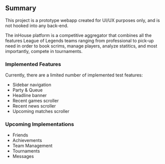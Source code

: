 ## Summary

This project is a prototype webapp created for UI/UX purposes only, and is not hooked into any back-end.

The inHouse platform is a competitive aggregator that combines all the features League of Legends teams ranging from professional to pick-up need in order to book scrims, manage players, analyze statitics, and most importantly, compete in tournaments.

### Implemented Features

Currently, there are a limited number of implemented test features:

- Sidebar navigation
- Party & Queue
- Headline banner
- Recent games scroller
- Recent news scroller
- Upcoming matches scroller

### Upcoming Implementations

- Friends
- Achievements
- Team Management
- Tournaments
- Messages
